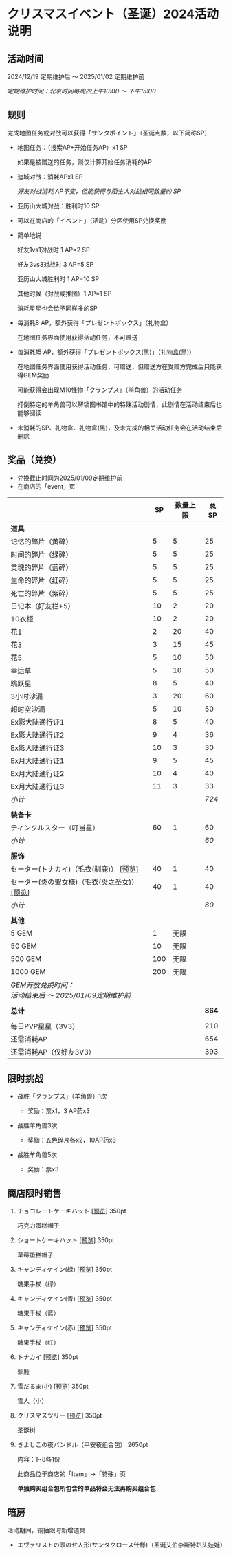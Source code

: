 # クリスマスイベント（圣诞）2024活动说明

## 活动时间

2024/12/19 定期维护后 ～ 2025/01/02 定期维护前

*定期维护时间：北京时间每周四上午10:00 ～ 下午15:00*

## 规则

完成地图任务或对战可以获得「サンタポイント」（圣诞点数，以下简称SP）

- 地图任务：（搜索AP+开始任务AP）x1 SP

  如果是被赠送的任务，则仅计算开始任务消耗的AP

- 迪城对战：消耗APx1 SP

  *好友对战消耗 AP不变，但能获得与陌生人对战相同数量的 SP*

- 亚历山大城对战：胜利时10 SP

- 可以在商店的「イベント」（活动）分区使用SP兑换奖励

- 简单地说

  好友1vs1对战时 1 AP=2 SP

  好友3vs3对战时 3 AP=5 SP

  亚历山大城胜利时 1 AP=10 SP

  其他时候（对战或推图）1 AP=1 SP

  消耗星星也会给予同样多的SP

- 每消耗8 AP，额外获得「プレゼントボックス」（礼物盒）

  在地图任务界面使用获得活动任务，不可赠送

- 每消耗15 AP，额外获得「プレゼントボックス(黑)」（礼物盒(黑)）

  在地图任务界面使用获得活动任务，可赠送，但赠送方在受赠方完成后只能获得GEM奖励

  可能获得会出现M10怪物「クランプス」（羊角兽）的活动任务

  打倒特定的羊角兽可以解锁图书馆中的特殊活动剧情，此剧情在活动结束后也能够阅读

- 未消耗的SP、礼物盒、礼物盒(黑)，及未完成的相关活动任务会在活动结束后删除

## 奖品（兑换）

- 兑换截止时间为2025/01/09定期维护前
- 在商店的「event」页

|                                                              | SP   | 数量上限 | 总SP    |
| ------------------------------------------------------------ | ---- | -------- | ------- |
| **道具**                                                     |      |          |         |
| 记忆的碎片（黄碎）                                           | 5    | 5        | 25      |
| 时间的碎片（绿碎）                                           | 5    | 5        | 25      |
| 灵魂的碎片（蓝碎）                                           | 5    | 5        | 25      |
| 生命的碎片（红碎）                                           | 5    | 5        | 25      |
| 死亡的碎片（紫碎）                                           | 5    | 5        | 25      |
| 日记本（好友栏+5）                                           | 10   | 2        | 20      |
| 10衣柜                                                       | 10   | 2        | 20      |
| 花1                                                          | 2    | 20       | 40      |
| 花3                                                          | 3    | 15       | 45      |
| 花5                                                          | 5    | 10       | 50      |
| 幸运草                                                       | 5    | 10       | 50      |
| 跳跃星                                                       | 8    | 5        | 40      |
| 3小时沙漏                                                    | 3    | 20       | 60      |
| 超时空沙漏                                                   | 5    | 10       | 50      |
| Ex影大陆通行证1                                              | 8    | 5        | 40      |
| Ex影大陆通行证2                                              | 9    | 4        | 36      |
| Ex影大陆通行证3                                              | 10   | 3        | 30      |
| Ex月大陆通行证1                                              | 9    | 5        | 45      |
| Ex月大陆通行证2                                              | 10   | 4        | 40      |
| Ex月大陆通行证3                                              | 11   | 3        | 33      |
| *小计*                                                       |      |          | *724*   |
|                                                              |      |          |         |
| **装备卡**                                                   |      |          |         |
| ティンクルスター（叮当星）                                   | 60   | 1        | 60      |
| *小计*                                                       |      |          | *60*    |
|                                                              |      |          |         |
| **服饰**                                                     |      |          |         |
| セーター(トナカイ)（毛衣(驯鹿)） <a href="imgs/costumes/セーター（トナカイ）_Preview.png" target="_blank">[预览]</a> | 40   | 1        | 40      |
| セーター(炎の聖女様)（毛衣(炎之圣女)） <a href="imgs/costumes/セーター（炎の聖女様）_Preview.png" target="_blank">[预览]</a> | 40   | 1        | 40      |
| *小计*                                                       |      |          | *80*    |
|                                                              |      |          |         |
| **其他**                                                     |      |          |         |
| 5 GEM                                                        | 1    | 无限     |         |
| 50 GEM                                                       | 10   | 无限     |         |
| 500 GEM                                                      | 100  | 无限     |         |
| 1000 GEM                                                     | 200  | 无限     |         |
| *GEM开放兑换时间：*<br>*活动结束后 ～ 2025/01/09定期维护前*  |      |          |         |
|                                                              |      |          |         |
| **总计**                                                     |      |          | **864** |
|                                                              |      |          |         |
| 每日PVP星星（3V3）                                           |      |          | 210     |
| 还需消耗AP                                                   |      |          | 654     |
| 还需消耗AP（仅好友3V3）                                      |      |          | 393     |

## 限时挑战

- 战胜「クランプス」（羊角兽）1次
  - 奖励：票x1，3 AP药x3
- 战胜羊角兽3次
  - 奖励：五色碎片各x2，10AP药x3

- 战胜羊角兽5次
  - 奖励：票x3

## 商店限时销售

1. チョコレートケーキハット <a href="imgs/costumes/チョコレートケーキハット_Preview.png" target="_blank">[预览]</a> 350pt

   巧克力蛋糕帽子

2. ショートケーキハット <a href="imgs/costumes/ショートケーキハット_Preview.png" target="_blank">[预览]</a> 350pt

   草莓蛋糕帽子

3. キャンディケイン(緑) <a href="imgs/costumes/キャンディケイン（緑）_Preview.png" target="_blank">[预览]</a> 350pt

   糖果手杖（绿）

4. キャンディケイン(青) <a href="imgs/costumes/キャンディケイン（青）_Preview.png" target="_blank">[预览]</a> 350pt

   糖果手杖（蓝）

5. キャンディケイン(赤) <a href="imgs/costumes/キャンディケイン（赤）_Preview.png" target="_blank">[预览]</a> 350pt

   糖果手杖（红）

6. トナカイ <a href="imgs/costumes/トナカイ_Preview.png" target="_blank">[预览]</a> 350pt

   驯鹿

7. 雪だるま(小) <a href="imgs/costumes/ミニ雪だるま_Preview.png" target="_blank">[预览]</a> 350pt

   雪人（小）

8. クリスマスツリー <a href="imgs/costumes/クリスマスツリー_Preview.png" target="_blank">[预览]</a> 350pt

   圣诞树

15. きよしこの夜バンドル（平安夜组合包） 2650pt

    内容：1~8各1份

    此商品位于商店的「Item」->「特殊」页

    **单独购买组合包所包含的单品将会无法再购买组合包**

## 暗房

活动期间，铜抽限时新增道具

- エヴァリストの頭のせ人形(サンタクロース仕様)（圣诞艾伯李斯特趴头娃娃）

